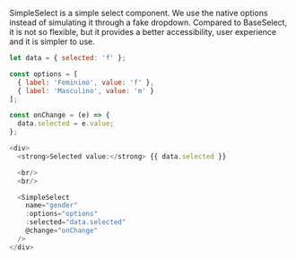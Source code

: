 SimpleSelect is a simple select component. We use the native options instead of simulating it
through a fake dropdown. Compared to BaseSelect, it is not so flexible, but it provides a better
accessibility, user experience and it is simpler to use.

```js
let data = { selected: 'f' };

const options = [
  { label: 'Feminino', value: 'f' },
  { label: 'Masculino', value: 'm' }
];

const onChange = (e) => {
  data.selected = e.value;
};

<div>
  <strong>Selected value:</strong> {{ data.selected }}

  <br/>
  <br/>

  <SimpleSelect
    name="gender"
    :options="options"
    :selected="data.selected"
    @change="onChange"
  />
</div>
```
